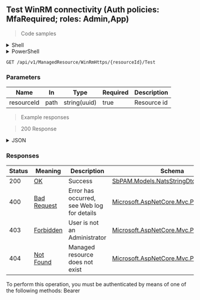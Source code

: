 
## Test WinRM connectivity (Auth policies: MfaRequired; roles: Admin,App)

<a id="opIdTestWinRmAsync"></a>

> Code samples

<details><summary>Shell</summary>


```shell
# You can also use wget
curl -X GET /api/v1/ManagedResource/WinRmHttps/{resourceId}/Test \
  -H 'Accept: application/json' \
  -H 'Authorization: Bearer TOKEN'

```


</details>

<details><summary>PowerShell</summary>


```powershell
# PowerShell example

$NPSUrl = "https://localhost:6500"

$Login = @{
    Login = "User"
    Password = "Password"
}
# Cookie container for multi-factor authentication
$WebSession = New-Object Microsoft.PowerShell.Commands.WebRequestSession
$Token = Invoke-RestMethod -Url "$($NPSUrl)/signinBody" -Method POST -Body (ConvertTo-Json $Login) -WebSession $WebSession -ContentType "application/json"
$Token = Invoke-RestMethod -Url "$($NPSUrl)/signin2fa" -Method Post -Body $MfaCode -Headers @{Authorization = "Bearer $Token"} -WebSession $WebSession -ContentType "application/json"

$Headers = @{
    Authorization = "Bearer $Token"
}
Invoke-RestMethod -Method GET -Url "$($NPSUrl)/api/v1/ManagedResource/WinRmHttps/{resourceId}/Test -Headers $Headers -ContentType "application/json"
```


</details>

`GET /api/v1/ManagedResource/WinRmHttps/{resourceId}/Test`

<h3 id="test-winrm-connectivity-(auth-policies:-mfarequired;-roles:-admin,app)-parameters">Parameters</h3>

|Name|In|Type|Required|Description|
|---|---|---|---|---|
|resourceId|path|string(uuid)|true|Resource id|

> Example responses

> 200 Response

<details><summary>JSON</summary>


```json
{
  "natsString": "string"
}
```


</details>

<h3 id="test-winrm-connectivity-(auth-policies:-mfarequired;-roles:-admin,app)-responses">Responses</h3>

|Status|Meaning|Description|Schema|
|---|---|---|---|
|200|[OK](https://tools.ietf.org/html/rfc7231#section-6.3.1)|Success|[SbPAM.Models.NatsStringDto](../Models/sbpam.models.natsstringdto.md)|
|400|[Bad Request](https://tools.ietf.org/html/rfc7231#section-6.5.1)|Error has occurred, see Web log for details|[Microsoft.AspNetCore.Mvc.ProblemDetails](../Models/microsoft.aspnetcore.mvc.problemdetails.md)|
|403|[Forbidden](https://tools.ietf.org/html/rfc7231#section-6.5.3)|User is not an Administrator|[Microsoft.AspNetCore.Mvc.ProblemDetails](../Models/microsoft.aspnetcore.mvc.problemdetails.md)|
|404|[Not Found](https://tools.ietf.org/html/rfc7231#section-6.5.4)|Managed resource does not exist|[Microsoft.AspNetCore.Mvc.ProblemDetails](../Models/microsoft.aspnetcore.mvc.problemdetails.md)|

<aside class="warning">
To perform this operation, you must be authenticated by means of one of the following methods:
Bearer
</aside>


